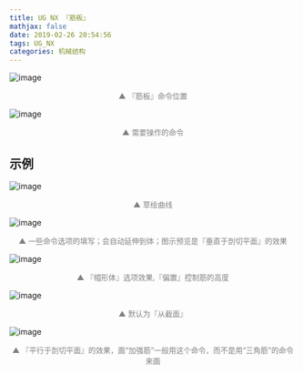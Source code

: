 ```yaml
---
title: UG NX 『筋板』
mathjax: false
date: 2019-02-26 20:54:56
tags: UG_NX
categories: 机械结构
---
```

![image](https://wx3.sinaimg.cn/large/006mcMYXgy1g0k4est33aj30c209b3zi.jpg)
<div style="font-size:13px;color:gray;text-align:center">▲ 『筋板』命令位置</div>

<!--more-->

![image](https://wx3.sinaimg.cn/large/006mcMYXgy1g0k4kepo5sj30940dngmm.jpg)

<div style="font-size:13px;color:gray;text-align:center">▲ 需要操作的命令</div>

## 示例

![image](https://ws4.sinaimg.cn/large/006mcMYXgy1g0k4ro3fy9j30j00eb757.jpg)
<div style="font-size:13px;color:gray;text-align:center">▲ 草绘曲线</div>

![image](https://ws4.sinaimg.cn/large/006mcMYXgy1g0k4tc16m3j30o20dugo4.jpg)
<div style="font-size:13px;color:gray;text-align:center">▲ 一些命令选项的填写；会自动延伸到体；图示预览是『垂直于剖切平面』的效果</div>

![image](https://ws3.sinaimg.cn/large/006mcMYXgy1g0k56wjrfgj30p20glad4.jpg)
<div style="font-size:13px;color:gray;text-align:center">▲ 『帽形体』选项效果,『偏置』控制筋的高度</div>

![image](https://ws2.sinaimg.cn/large/006mcMYXgy1g0k59e329rj30fp054weq.jpg)
<div style="font-size:13px;color:gray;text-align:center">▲ 默认为『从截面』</div>

![image](https://ws2.sinaimg.cn/large/006mcMYXgy1g0k5c65rkcj30p60dpdi9.jpg)
<div style="font-size:13px;color:gray;text-align:center">▲ 『平行于剖切平面』的效果，画“加强筋”一般用这个命令，而不是用“三角筋”的命令来画</div>
